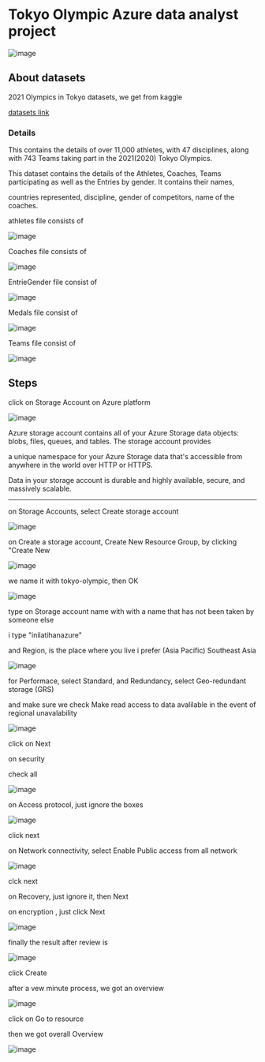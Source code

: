 # Tokyo Olympic Azure data analyst project

![image](https://github.com/user-attachments/assets/a48da2bf-b7a7-45ee-8e23-b0b12652ae9b)

## About datasets

2021 Olympics in Tokyo datasets, we get from kaggle

[datasets link](https://www.kaggle.com/datasets/arjunprasadsarkhel/2021-olympics-in-tokyo)

### Details
This contains the details of over 11,000 athletes, with 47 disciplines, along with 743 Teams taking part in the 2021(2020) Tokyo Olympics.

This dataset contains the details of the Athletes, Coaches, Teams participating as well as the Entries by gender. It contains their names, 

countries represented, discipline, gender of competitors, name of the coaches.

athletes file consists of

![image](https://github.com/user-attachments/assets/a647a586-07e7-4e8f-a5dc-7c41b43b3213)

Coaches file consists of

![image](https://github.com/user-attachments/assets/fd411cea-94f8-4449-9b50-32684c811960)

EntrieGender file consist of 

![image](https://github.com/user-attachments/assets/7dba6aa6-992a-4eb2-a534-2308497fd6de)

Medals file consist of 

![image](https://github.com/user-attachments/assets/5430d58e-f74e-499d-a7ef-f5f646a096ed)

Teams file consist of 

![image](https://github.com/user-attachments/assets/8805559b-0abf-4d7e-9352-81ad0c3292c3)

## Steps

click on Storage Account on Azure platform

![image](https://github.com/user-attachments/assets/0ad07ea3-a636-4518-a5bb-fb12ff529bbc)

Azure storage account contains all of your Azure Storage data objects: blobs, files, queues, and tables. The storage account provides 

a unique namespace for your Azure Storage data that's accessible from anywhere in the world over HTTP or HTTPS. 

Data in your storage account is durable and highly available, secure, and massively scalable.

---

on Storage Accounts, select Create storage account

![image](https://github.com/user-attachments/assets/c66b9674-8a47-490a-8c99-1e674daa977d)

on Create a storage account, Create New Resource Group, by clicking "Create New

![image](https://github.com/user-attachments/assets/3a63fd15-371e-4f78-9a88-88ec1d094601)

we name it with tokyo-olympic, then OK

![image](https://github.com/user-attachments/assets/5c7aef72-c863-47f9-903f-81f09ae2404e)

type on Storage account name with with a name that has not been taken by someone else 

i type "inilatihanazure"

and Region, is the place where you live i prefer (Asia Pacific) Southeast Asia

![image](https://github.com/user-attachments/assets/7907d750-d559-4272-bb02-7a0fefe5a2d2)

for Performace, select Standard, and Redundancy, select Geo-redundant storage (GRS)

and make sure we check Make read access to data avalilable in the event of regional unavalability

![image](https://github.com/user-attachments/assets/e0907264-59b3-4e69-8cb1-6c0ba18dbe92)

click on Next

on security

check all 

![image](https://github.com/user-attachments/assets/0dfa025d-e4bc-4582-8fdf-2d937cad4e62)

on Access protocol, just ignore the boxes

![image](https://github.com/user-attachments/assets/b1b800a1-e832-4405-aaf2-290c50d54a56)

click next

on Network connectivity, select Enable Public access from all network

![image](https://github.com/user-attachments/assets/b9114b9f-66b8-47b6-b543-a9653affd7c0)

clck next

on Recovery, just ignore it, then Next

on encryption , just click Next

![image](https://github.com/user-attachments/assets/c66dafee-4255-45f9-8c10-440d2cec6649)

finally the result after review is 

![image](https://github.com/user-attachments/assets/c4980a4c-bfeb-42df-aafd-388ce5f03cb8)

click Create

after a vew minute process, we got an overview

![image](https://github.com/user-attachments/assets/aae9ecee-d047-437b-a29f-415470210705)

click on Go to resource

then we got overall Overview

![image](https://github.com/user-attachments/assets/c0875f7a-7f7f-4698-ac61-1ebd010920e4)



